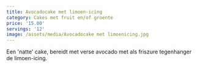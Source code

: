 ```yaml
---
title: Avocadocake met limoen-icing
category: Cakes met fruit en/of groente
price: '15.00'
servings: '12'
image: /assets/media/Avocadocake met limoenicing.jpg
---
```

Een 'natte' cake, bereidt met verse avocado met als friszure tegenhanger de limoen-icing.
